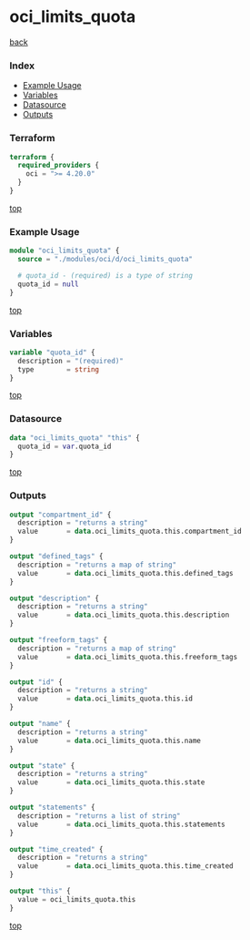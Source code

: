 # oci_limits_quota

[back](../oci.md)

### Index

- [Example Usage](#example-usage)
- [Variables](#variables)
- [Datasource](#datasource)
- [Outputs](#outputs)

### Terraform

```terraform
terraform {
  required_providers {
    oci = ">= 4.20.0"
  }
}
```

[top](#index)

### Example Usage

```terraform
module "oci_limits_quota" {
  source = "./modules/oci/d/oci_limits_quota"

  # quota_id - (required) is a type of string
  quota_id = null
}
```

[top](#index)

### Variables

```terraform
variable "quota_id" {
  description = "(required)"
  type        = string
}
```

[top](#index)

### Datasource

```terraform
data "oci_limits_quota" "this" {
  quota_id = var.quota_id
}
```

[top](#index)

### Outputs

```terraform
output "compartment_id" {
  description = "returns a string"
  value       = data.oci_limits_quota.this.compartment_id
}

output "defined_tags" {
  description = "returns a map of string"
  value       = data.oci_limits_quota.this.defined_tags
}

output "description" {
  description = "returns a string"
  value       = data.oci_limits_quota.this.description
}

output "freeform_tags" {
  description = "returns a map of string"
  value       = data.oci_limits_quota.this.freeform_tags
}

output "id" {
  description = "returns a string"
  value       = data.oci_limits_quota.this.id
}

output "name" {
  description = "returns a string"
  value       = data.oci_limits_quota.this.name
}

output "state" {
  description = "returns a string"
  value       = data.oci_limits_quota.this.state
}

output "statements" {
  description = "returns a list of string"
  value       = data.oci_limits_quota.this.statements
}

output "time_created" {
  description = "returns a string"
  value       = data.oci_limits_quota.this.time_created
}

output "this" {
  value = oci_limits_quota.this
}
```

[top](#index)